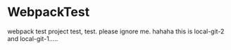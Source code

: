 # WebpackTest
webpack test project
test, test.
please ignore me. hahaha
this is local-git-2 and local-git-1.....
